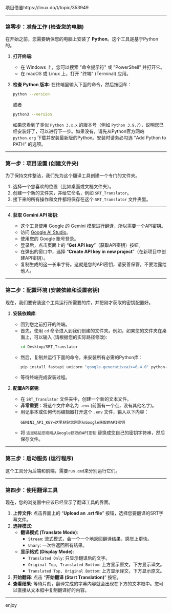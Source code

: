 项目借鉴https://linux.do/t/topic/353949

-----

### **第零步：准备工作 (检查您的电脑)**

在开始之前，您需要确保您的电脑上安装了 **Python**。这个工具是基于Python的。

1.  **打开终端**:

      * 在 Windows 上，您可以搜索 "命令提示符" 或 "PowerShell" 并打开它。
      * 在 macOS 或 Linux 上，打开 "终端" (Terminal) 应用。

2.  **检查 Python 版本**:
    在终端里输入下面的命令，然后按回车：

    ```bash
    python --version
    ```

    或者

    ```bash
    python3 --version
    ```

    如果您看到了类似 `Python 3.x.x` 的版本号（例如 `Python 3.9.7`），说明您已经安装好了，可以进行下一步。如果没有，请先从Python官方网站 `python.org` 下载并安装最新版的Python。安装时请务必勾选 "Add Python to PATH" 的选项。

-----

### **第一步：项目设置 (创建文件夹)**

为了保持文件整洁，我们先为这个翻译工具创建一个专门的文件夹。

1.  选择一个您喜欢的位置（比如桌面或文档文件夹）。
2.  创建一个新的文件夹，并给它命名，例如 `SRT_Translator`。
3.  接下来的所有操作和文件都将保存在这个 `SRT_Translator` 文件夹里。

-----

4.  **获取 Gemini API 密钥**:

      * 这个工具使用 Google 的 Gemini 模型进行翻译，所以需要一个API密钥。
      * 访问 [Google AI Studio](https://aistudio.google.com/)。
      * 使用您的 Google 账号登录。
      * 登录后，点击页面上的 “**Get API key**”（获取API密钥）按钮。
      * 在弹出的窗口中，选择 “**Create API key in new project**”（在新项目中创建API密钥）。
      * 复制生成的这一长串字符。这就是您的API密钥，请妥善保管，不要泄露给他人。

-----

### **第二步：配置环境 (安装依赖和设置密钥)**

现在，我们要安装这个工具运行所需要的库，并把刚才获取的密钥配置好。

1.  **安装依赖库**:

      * 回到您之前打开的终端。
      * 首先，使用 `cd` 命令进入到我们创建的文件夹。例如，如果您的文件夹在桌面上，可以输入 (请根据您的实际路径修改):
        ```bash
        cd Desktop/SRT_Translator
        ```
      * 然后，复制并运行下面的命令，来安装所有必需的Python库：
        ```bash
        pip install fastapi uvicorn "google-generativeai>=0.4.0" python-dotenv python-multipart aiofiles pydantic pathlib2
        ```
      * 等待终端完成安装过程。

2.  **配置API密钥**:

      * 在 `SRT_Translator` 文件夹中，创建一个新的文本文件。
      * **非常重要**：将这个文件命名为 `.env` (前面有一个点，没有其他名字)。
      * 用记事本或任何代码编辑器打开这个 `.env` 文件，输入以下内容：
        ```
        GEMINI_API_KEY=这里粘贴您刚刚从Google获取的API密钥
        ```
      * 将 `这里粘贴您刚刚从Google获取的API密钥` 替换成您自己的密钥字符串，然后保存文件。


-----

### **第三步：启动服务 (运行程序)**

这个工具分为后端和前端，需要`run.cmd`来分别运行它们。

-----

### **第四步：使用翻译工具**

现在，您的浏览器中应该已经显示了翻译工具的界面。

1.  **上传文件**: 点击界面上的 “**Upload an .srt file**” 按钮，选择您要翻译的SRT字幕文件。
2.  **选择模式**:
      * **翻译模式 (Translate Mode)**:
          * `Stream`: 流式模式，会一个一个地返回翻译结果，感觉上更快。
          * `Unary`: 一次性返回所有结果。
      * **显示格式 (Display Mode)**:
          * `Translated Only`: 只显示翻译后的文字。
          * `Original Top, Translated Bottom`: 上方显示原文，下方显示译文。
          * `Translated Top, Original Bottom`: 上方显示译文，下方显示原文。
3.  **开始翻译**: 点击 “**开始翻译 (Start Translation)**” 按钮。
4.  **查看结果**: 等待片刻，翻译完成的字幕内容就会出现在下方的文本框中。您可以直接从文本框中复制翻译好的内容。

-----

enjoy
